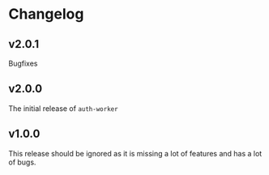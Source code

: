 # Changelog

## v2.0.1

Bugfixes

## v2.0.0

The initial release of `auth-worker`

## v1.0.0

This release should be ignored as it is missing a lot of features and has a lot of bugs.
